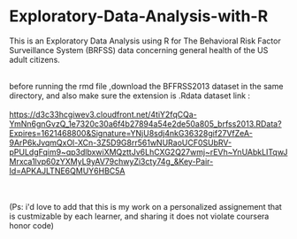 # Exploratory-Data-Analysis-with-R
This is an Exploratory Data Analysis using R for The Behavioral Risk Factor Surveillance System (BRFSS) data concerning general health of the US adult citizens.<br/><br/>

before running the rmd file ,download the BFFRSS2013 dataset in the same directory, and also make sure the extension is .Rdata 
dataset link : 
<br/><br/>
https://d3c33hcgiwev3.cloudfront.net/4tiY2fqCQa-YmNn6gnGvzQ_1e7320c30a6f4b27894a54e2de50a805_brfss2013.RData?Expires=1621468800&Signature=YNjU8sdj4nkG36328gif27VfZeA-9ArP6kJvqmQxOl-XCn-3Z5D9G8rr561wNURaoUCF0SUbRV-pPULdgFqim9~qp3dlbxwiXMQzttJv6LhCXG2Q27wmj~rEVh~YnUAbkLITqwJMrxca1lvp60zYXMyL9yAV79chwyZi3cty74g_&Key-Pair-Id=APKAJLTNE6QMUY6HBC5A

<br/><br/>
(Ps: i'd love to add that this is my work on a personalized assignement that is custmizable by each learner, and sharing it does not violate coursera honor code)<br/><br/>
